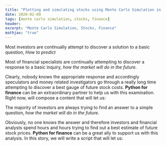 ```yaml
---
title: "Plotting and simulating stocks using Monte Carlo Simulation in Python"
date: 2020-02-09
tags: [monte carlo simulation, stocks, finance]
header:
excerpt: "Monte Carlo Simulation, Stocks, Finance"
mathjax: "true"
---
```


Most investors are continually attempt to discover a solution to a basic question, _How to predict_

Most of financial specialists are continually attempting to discover a response to a basic inquiry, _how the market will do in the future_. 

Clearly, nobody knows the appropriate response and accordingly speculators and money related investigators go through a really long time attempting to discover a best gauge of future stock costs. **Python for finance** can be an extraordinary partner to help us with this examination. Right now, will compose a content that will let us:


The majority of investors are always trying to find an answer to a simple question,  _how the market will do in the future_.

Obviously, no one knows the answer and therefore investors and financial analysts spend hours and hours trying to find out a best estimate of future stock prices.  **Python for finance**  can be a great ally to support us with this analysis. In this story, we will write a script that will let us:
<!--stackedit_data:
eyJoaXN0b3J5IjpbNjE1ODY1Mjk1XX0=
-->